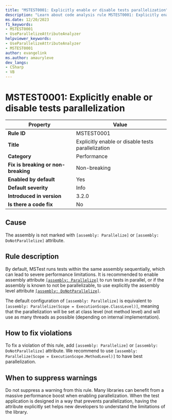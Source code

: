 ```yaml
---
title: "MSTEST0001: Explicitly enable or disable tests parallelization"
description: "Learn about code analysis rule MSTEST0001: Explicitly enable or disable tests parallelization"
ms.date: 12/20/2023
f1_keywords:
- MSTEST0001
- UseParallelizeAttributeAnalyzer
helpviewer_keywords:
- UseParallelizeAttributeAnalyzer
- MSTEST0001
author: evangelink
ms.author: amauryleve
dev_langs:
- CSharp
- VB
---
```

# MSTEST0001: Explicitly enable or disable tests parallelization

| Property                            | Value                                              |
|-------------------------------------|----------------------------------------------------|
| **Rule ID**                         | MSTEST0001                                         |
| **Title**                           | Explicitly enable or disable tests parallelization |
| **Category**                        | Performance                                        |
| **Fix is breaking or non-breaking** | Non-breaking                                       |
| **Enabled by default**              | Yes                                                |
| **Default severity**                | Info                                               |
| **Introduced in version**           | 3.2.0                                              |
| **Is there a code fix**             | No                                                 |

## Cause

The assembly is not marked with `[assembly: Parallelize]` or `[assembly: DoNotParallelize]` attribute.

## Rule description

By default, MSTest runs tests within the same assembly sequentially, which can lead to severe performance limitations. It is recommended to enable assembly attribute [`[assembly: Parallelize]`](/dotnet/docs/blob/main/docs/core/testing/unit-testing-mstest-writing-tests-attributes.md#parallelizeattribute) to run tests in parallel, or if the assembly is known to not be parallelizable, to use explicitly the assembly level attribute [`[assembly: DoNotParallelize]`](/dotnet/api/microsoft.visualstudio.testtools.unittesting.donotparallelizeattribute).

The default configuration of `[assembly: Parallelize]` is equivalent to `[assembly: Parallelize(Scope = ExecutionScope.ClassLevel)]`, meaning that the parallelization will be set at class level (not method level) and will use as many threads as possible (depending on internal implementation).

## How to fix violations

To fix a violation of this rule, add `[assembly: Parallelize]` or `[assembly: DoNotParallelize]` attribute. We recommend to use `[assembly: Parallelize(Scope = ExecutionScope.MethodLevel)]` to have best parallelization.

## When to suppress warnings

Do not suppress a warning from this rule. Many libraries can benefit from a massive performance boost when enabling parallelization. When the test application is designed in a way that prevents parallelization, having the attribute explicitly set helps new developers to understand the limitations of the library.
